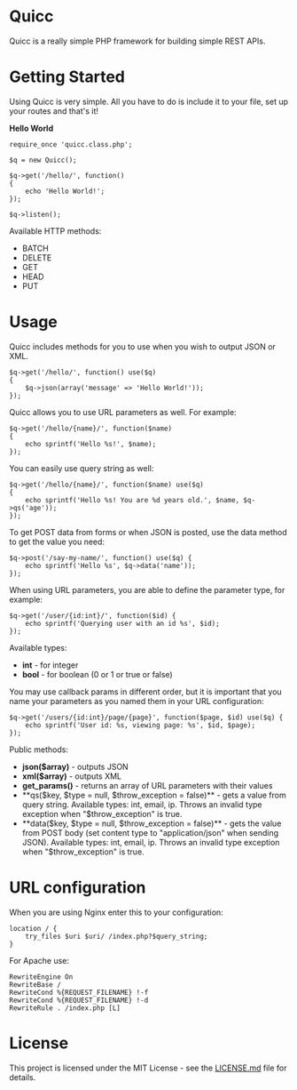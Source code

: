 # Quicc
Quicc is a really simple PHP framework for building simple REST APIs.

# Getting Started
Using Quicc is very simple. All you have to do is include it to your file, set up your routes and that's it!

**Hello World**

```
require_once 'quicc.class.php';

$q = new Quicc();

$q->get('/hello/', function()
{
    echo 'Hello World!';
});

$q->listen();
```

Available HTTP methods:

* BATCH
* DELETE
* GET
* HEAD
* PUT

# Usage

Quicc includes methods for you to use when you wish to output JSON or XML.

```
$q->get('/hello/', function() use($q)
{
    $q->json(array('message' => 'Hello World!'));
});
```

Quicc allows you to use URL parameters as well. For example:

```
$q->get('/hello/{name}/', function($name)
{
    echo sprintf('Hello %s!', $name);
});
```

You can easily use query string as well:

```
$q->get('/hello/{name}/', function($name) use($q)
{
    echo sprintf('Hello %s! You are %d years old.', $name, $q->qs('age'));
});
```

To get POST data from forms or when JSON is posted, use the data method to get the value you need:

```
$q->post('/say-my-name/', function() use($q) {
    echo sprintf('Hello %s', $q->data('name'));
});
```

When using URL parameters, you are able to define the parameter type, for example:

```
$q->get('/user/{id:int}/', function($id) {
    echo sprintf('Querying user with an id %s', $id);
});
```

Available types:
* **int** - for integer
* **bool** - for boolean (0 or 1 or true or false)

You may use callback params in different order, but it is important that you name your parameters as you named them in your URL configuration:

```
$q->get('/users/{id:int}/page/{page}', function($page, $id) use($q) {
    echo sprintf('User id: %s, viewing page: %s', $id, $page);
});
```

Public methods:

* **json($array)** - outputs JSON
* **xml($array)** - outputs XML
* **get_params()** - returns an array of URL parameters with their values
* **qs($key, $type = null, $throw_exception = false)** - gets a value from query string. Available types: int, email, ip. Throws an invalid type exception when "$throw_exception" is true.
* **data($key, $type = null, $throw_exception = false)** - gets the value from POST body (set content type to "application/json" when sending JSON). Available types: int, email, ip. Throws an invalid type exception when "$throw_exception" is true.

# URL configuration

When you are using Nginx enter this to your configuration:
```
location / {
    try_files $uri $uri/ /index.php?$query_string;
}
```

For Apache use:

```
RewriteEngine On
RewriteBase /
RewriteCond %{REQUEST_FILENAME} !-f
RewriteCond %{REQUEST_FILENAME} !-d
RewriteRule . /index.php [L]
```

# License
This project is licensed under the MIT License - see the [LICENSE.md](LICENSE.md) file for details.